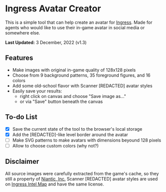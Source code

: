 # Ingress Avatar Creator
This is a simple tool that can help create an avatar for [Ingress](https://ingress.com). Made for agents who would like to use their in-game avatar in social media or somewhere else.

**Last Updated:** 3 December, 2022 (v1.3)

## Features
* Make images with original in-game quality of 128x128 pixels
* Choose from 9 background patterns, 35 foreground figures, and 16 colors
* Add some old-school flavor with Scanner [REDACTED] avatar styles
* Easily save your results:
  * right click on canvas and choose "Save image as..."
  * or via "Save" button beneath the canvas

## To-do List
* [x] Save the current state of the tool to the browser's local storage
* [x] Add the [REDACTED]-like level border around the avatar
* [ ] Make SVG patterns to make avatars with dimensions beyound 128 pixels
* [ ] Allow to choose custom colors (why not?)

## Disclaimer
All source images were carefully extracted from the game's cache, so they still a property of [Niantic, Inc.](https://nianticlabs.com) Scanner [REDACTED] avatar styles are used on [Ingress Intel Map](https://intel.ingress.com) and have the same license.
